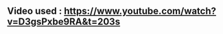 ## Video used : [https://www.youtube.com/watch?v=D3gsPxbe9RA&t=203s ](https://www.youtube.com/watch?v=D3gsPxbe9RA&t=203s)
